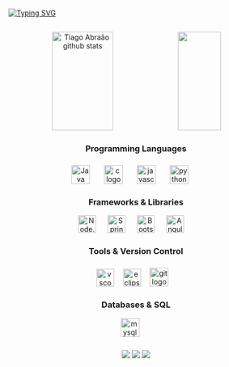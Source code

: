 ###

[![Typing SVG](https://readme-typing-svg.herokuapp.com/?color=00bfbf&size=35&center=true&vCenter=true&width=1000&lines=Hello,+My+Name+is+Tiago+Abraão;I'm+19+years+old;I+am+from+Recife,+PE;I+study+Information+system++at+Cesar+School;Be+Welcome!+:%29)](https://git.io/typing-svg)

##

<div align="center">  
  <img width="49%" height="195px" src="https://github-readme-stats.vercel.app/api?username=tiagoabra5&show_icons=true&count_private=true&hide_border=true&title_color=00bfbf&icon_color=00bfbf&text_color=c9d1d9&bg_color=0d1117" alt="Tiago Abraão github stats" /> 
  <img width="41%" height="195px" src="https://github-readme-stats.vercel.app/api/top-langs/?username=tiagoabra5&layout=compact&hide_border=true&title_color=00bfbf&text_color=00bfbf&bg_color=0d1117" />
</div>

<h3 align="center">Programming Languages</h3>

###

<div align="center">
  <img src="https://cdn.jsdelivr.net/gh/devicons/devicon/icons/java/java-original.svg" height="37" alt="Java"/>
  <img width="20"/>
  <img src="https://cdn.jsdelivr.net/gh/devicons/devicon/icons/c/c-original.svg" height="37" alt="c logo"/>
  <img width="20"/>
  <img src="https://cdn.jsdelivr.net/gh/devicons/devicon/icons/javascript/javascript-original.svg" height="37" alt="javascript logo"/>
  <img width="20"/>
  <img src="https://cdn.jsdelivr.net/gh/devicons/devicon/icons/python/python-original.svg" height="37" alt="python logo"/>
  <img width="20"/>
</div>

###

<h3 align="center">Frameworks & Libraries</h3>

<div align="center">
  <img src="https://cdn.jsdelivr.net/gh/devicons/devicon/icons/nodejs/nodejs-original.svg" height="35" alt="Node.js"/>
  <img width="15"/>
  <img src="https://cdn.jsdelivr.net/gh/devicons/devicon/icons/spring/spring-original.svg" height="35" alt="Spring Boot"/>
  <img width="15"/>
  <img src="https://cdn.jsdelivr.net/gh/devicons/devicon/icons/bootstrap/bootstrap-original.svg" height="35" alt="Bootstrap"/>
  <img width="15"/>
  <img src="https://cdn.jsdelivr.net/gh/devicons/devicon/icons/angular/angular-original.svg" height="35" alt="Angular"/>
  <img width="15"/>
</div>

###

<h3 align="center">Tools & Version Control</h3>

###

<div align="center">
  <img src="https://cdn.jsdelivr.net/gh/devicons/devicon/icons/vscode/vscode-original.svg" height="35" alt="vscode logo"/>
  <img width="10"/>
  <img src="https://cdn.jsdelivr.net/gh/devicons/devicon/icons/eclipse/eclipse-original.svg" height="35" alt="eclipse logo"/>
  <img width="10"/>
  <img src="https://cdn.jsdelivr.net/gh/devicons/devicon/icons/git/git-original.svg" height="37" alt="git logo"/>
  <img width="10"/>
</div>

###

<h3 align="center">Databases & SQL</h3>

<div align="center">
  <img src="https://cdn.jsdelivr.net/gh/devicons/devicon/icons/mysql/mysql-original.svg" height="37" alt="mysql logo"/>
  <img width="20"/>
</div>

###

<div align="center">
  <a href="https://www.linkedin.com/in/tiago-abra%C3%A3o-42b61323b/" target="_blank"><img src="https://img.shields.io/badge/LinkedIn-0077B5?style=for-the-badge&logo=linkedin&logoColor=white" target="_blank"></a>
  <a href="mailto:taol@cesar.shool" target="_blank"><img src="https://img.shields.io/badge/Gmail-D14836?style=for-the-badge&logo=gmail&logoColor=white" target="_blank"></a>
  <a href="#" target="_blank"><img src="https://img.shields.io/badge/Instagram-E4405F?style=for-the-badge&logo=instagram&logoColor=white" target="_blank"></a>
</div>
